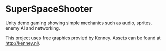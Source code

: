 # SuperSpaceShooter
Unity demo gaming showing simple mechanics such as audio, sprites, enemy AI and networking.

This project uses free graphics provied by Kenney. Assets can be found at http://kenney.nl/. 

